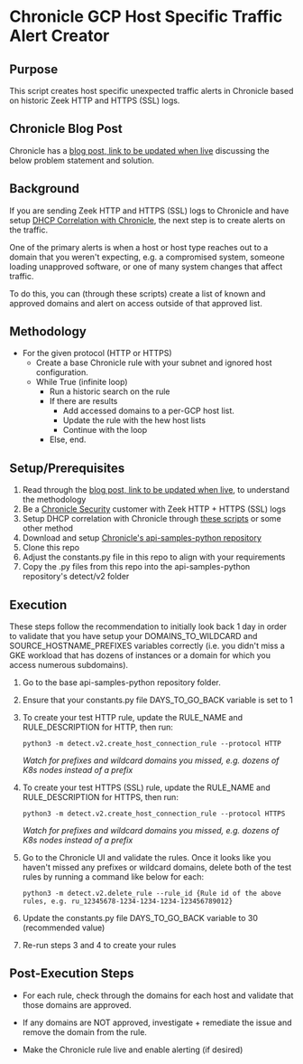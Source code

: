 # Chronicle GCP Host Specific Traffic Alert Creator

## Purpose
This script creates host specific unexpected traffic alerts in Chronicle based on historic Zeek HTTP and HTTPS (SSL) logs.

## Chronicle Blog Post
Chronicle has a [blog post, link to be updated when live](https://chroniclesec.medium.com/) discussing the below problem statement and solution.

## Background
If you are sending Zeek HTTP and HTTPS (SSL) logs to Chronicle and have setup [DHCP Correlation with Chronicle](https://github.com/Ucnt/chronicle-gcp-dhcp-log-creator), the next step is to create alerts on the traffic.  

One of the primary alerts is when a host or host type reaches out to a domain that you weren't expecting, e.g. a compromised system, someone loading unapproved software, or one of many system changes that affect traffic.

To do this, you can (through these scripts) create a list of known and approved domains and alert on access outside of that approved list.

## Methodology

- For the given protocol (HTTP or HTTPS)
  - Create a base Chronicle rule with your subnet and ignored host configuration.
  - While True (infinite loop)
    - Run a historic search on the rule
    - If there are results
      - Add accessed domains to a per-GCP host list.
      - Update the rule with the hew host lists
      - Continue with the loop
    - Else, end.


## Setup/Prerequisites
1. Read through the [blog post, link to be updated when live](https://chroniclesec.medium.com/), to understand the methodology
2. Be a [Chronicle Security](https://chronicle.security/) customer with Zeek HTTP + HTTPS (SSL) logs
3. Setup DHCP correlation with Chronicle through [these scripts](https://github.com/Ucnt/chronicle-gcp-dhcp-log-creator) or some other method
4. Download and setup [Chronicle's api-samples-python repository](https://github.com/chronicle/api-samples-python)
5. Clone this repo
6. Adjust the constants.py file in this repo to align with your requirements
7. Copy the .py files from this repo into the api-samples-python repository's detect/v2 folder

## Execution

These steps follow the recommendation to initially look back 1 day in order to validate that you have setup your DOMAINS_TO_WILDCARD and SOURCE_HOSTNAME_PREFIXES variables correctly (i.e. you didn't miss a GKE workload that has dozens of instances or a domain for which you access numerous subdomains).

1. Go to the base api-samples-python repository folder.

2. Ensure that your constants.py file DAYS_TO_GO_BACK variable is set to 1

3. To create your test HTTP rule, update the RULE_NAME and RULE_DESCRIPTION for HTTP, then run: 

   ```
   python3 -m detect.v2.create_host_connection_rule --protocol HTTP
   ```
  
   *Watch for prefixes and wildcard domains you missed, e.g. dozens of K8s nodes instead of a prefix*

3. To create your test HTTPS (SSL) rule, update the RULE_NAME and RULE_DESCRIPTION for HTTPS, then run: 

   ```
   python3 -m detect.v2.create_host_connection_rule --protocol HTTPS
   ``` 

   *Watch for prefixes and wildcard domains you missed, e.g. dozens of K8s nodes instead of a prefix*

5. Go to the Chronicle UI and validate the rules. Once it looks like you haven't missed any prefixes or wildcard domains, delete both of the test rules by running a command like below for each:

   ```
   python3 -m detect.v2.delete_rule --rule_id {Rule id of the above rules, e.g. ru_12345678-1234-1234-1234-123456789012}
   ``` 

6. Update the constants.py file DAYS_TO_GO_BACK variable to 30 (recommended value)

7. Re-run steps 3 and 4 to create your rules


## Post-Execution Steps

   * For each rule, check through the domains for each host and validate that those domains are approved.

   * If any domains are NOT approved, investigate + remediate the issue and remove the domain from the rule.

   * Make the Chronicle rule live and enable alerting (if desired)